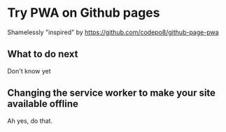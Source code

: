 # Try PWA on Github pages

Shamelessly "inspired" by https://github.com/codepo8/github-page-pwa

## What to do next

Don't know yet

## Changing the service worker to make your site available offline

Ah yes, do that.